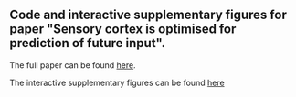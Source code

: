 ## Code and interactive supplementary figures for paper "Sensory cortex is optimised for prediction of future input". 
The full paper can be found [here](https://www.biorxiv.org/content/early/2017/11/24/224758).

The interactive supplementary figures can be found [here](https://yossing.github.io/temporal_prediction_model/Figures/interactive_supplementary_figures.html)
